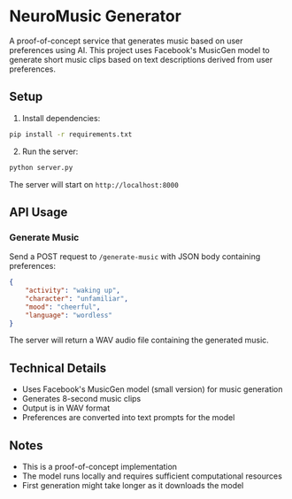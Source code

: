# NeuroMusic Generator

A proof-of-concept service that generates music based on user preferences using AI. This project uses Facebook's MusicGen model to generate short music clips based on text descriptions derived from user preferences.

## Setup

1. Install dependencies:
```bash
pip install -r requirements.txt
```

2. Run the server:
```bash
python server.py
```

The server will start on `http://localhost:8000`

## API Usage

### Generate Music

Send a POST request to `/generate-music` with JSON body containing preferences:

```json
{
    "activity": "waking up",
    "character": "unfamiliar",
    "mood": "cheerful",
    "language": "wordless"
}
```

The server will return a WAV audio file containing the generated music.

## Technical Details

- Uses Facebook's MusicGen model (small version) for music generation
- Generates 8-second music clips
- Output is in WAV format
- Preferences are converted into text prompts for the model

## Notes

- This is a proof-of-concept implementation
- The model runs locally and requires sufficient computational resources
- First generation might take longer as it downloads the model 